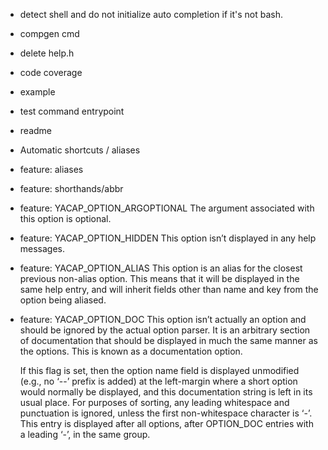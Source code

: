 - detect shell and do not initialize auto completion if it's not bash.
- compgen cmd
- delete help.h
- code coverage
- example
- test command entrypoint
- readme
- Automatic shortcuts / aliases
- feature: aliases
- feature: shorthands/abbr

- feature: YACAP_OPTION_ARGOPTIONAL
  The argument associated with this option is optional.

- feature: YACAP_OPTION_HIDDEN
  This option isn’t displayed in any help messages.

- feature: YACAP_OPTION_ALIAS
  This option is an alias for the closest previous non-alias option. 
  This means that it will be displayed in the same help entry, and will 
  inherit fields other than name and key from the option being aliased.

- feature: YACAP_OPTION_DOC
  This option isn’t actually an option and should be ignored by the actual 
  option parser. It is an arbitrary section of documentation that should be 
  displayed in much the same manner as the options. This is known as a 
  documentation option.

  If this flag is set, then the option name field is displayed unmodified 
  (e.g., no ‘--’ prefix is added) at the left-margin where a short option 
  would normally be displayed, and this documentation string is left in its 
  usual place. For purposes of sorting, any leading whitespace and punctuation 
  is ignored, unless the first non-whitespace character is ‘-’. This entry is 
  displayed after all options, after OPTION_DOC entries with a leading ‘-’, 
  in the same group.
